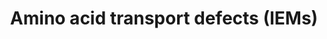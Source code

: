 ---
annotations:
- id: DOID:1060
  parent: genetic disease
  type: Disease Ontology
  value: Hartnup disease
- id: PW:0002214
  parent: disease pathway
  type: Pathway Ontology
  value: cystinuria pathway
- id: DOID:0060650
  parent: genetic disease
  type: Disease Ontology
  value: dicarboxylic aminoaciduria
- id: DOID:0060439
  parent: genetic disease
  type: Disease Ontology
  value: lysinuric protein intolerance
- id: PW:0001880
  parent: disease pathway
  type: Pathway Ontology
  value: iminoglycinuria pathway
- id: PW:0001977
  parent: disease pathway
  type: Pathway Ontology
  value: Hartnup disease pathway
- id: DOID:9266
  parent: genetic disease
  type: Disease Ontology
  value: cystinuria
- id: PW:0001976
  parent: disease pathway
  type: Pathway Ontology
  value: inborn error amino acid transport disorder pathway
- id: PW:0001871
  parent: disease pathway
  type: Pathway Ontology
  value: lysinuric protein intolerance pathway
authors:
- DeSl
- Finterly
- Ddigles
communities:
- RareDiseases
description: Within the group of aminoacidurias, several renal amino acid transporters
  involved in reabsorption might be affected; this absorption takes place in the proximal
  convoluted tubule (PCT). This pathway presents four of these disorders, which proteins
  involved in the apical surface and one disorder where the protein is located at
  the basolateral surface of the renal tubule. One of these disorders, iminoglycinuria,
  is seen as a benign disease.   This pathway was inspired by Chapter 6 (edition 4)
  of the book of Blau (ISBN 3642403360 (978-3642403361)).
last-edited: 2023-02-16
organisms:
- Homo sapiens
redirect_from:
- /index.php/Pathway:WP5029
- /instance/WP5029
- /instance/WP5029_r125459
revision: r125459
schema-jsonld:
- '@context': https://schema.org/
  '@id': https://wikipathways.github.io/pathways/WP5029.html
  '@type': Dataset
  creator:
    '@type': Organization
    name: WikiPathways
  description: Within the group of aminoacidurias, several renal amino acid transporters
    involved in reabsorption might be affected; this absorption takes place in the
    proximal convoluted tubule (PCT). This pathway presents four of these disorders,
    which proteins involved in the apical surface and one disorder where the protein
    is located at the basolateral surface of the renal tubule. One of these disorders,
    iminoglycinuria, is seen as a benign disease.   This pathway was inspired by Chapter
    6 (edition 4) of the book of Blau (ISBN 3642403360 (978-3642403361)).
  keywords:
  - 2 Na+
  - 3 Na+
  - Alanine
  - Arginine
  - Asparagine
  - Cl-
  - Cysteine
  - Cystine
  - D-aspartate
  - Glutamine
  - Glycine
  - H+
  - Histidine
  - Isoleucine
  - K+
  - L-aspartate
  - L-cysteine
  - L-glutamate
  - Leucine
  - Lysine
  - Methionine
  - Na+
  - Phenylalanine
  - Proline
  - SLC1A1
  - SLC36A2
  - SLC3A1
  - SLC3A2
  - SLC6A19
  - SLC6A20
  - SLC7A7
  - SLC7A9
  - Serine
  - TMEM27
  - Threonine
  - Tryptophan
  - Tyrosine
  - Valine
  - glycine
  - proline
  license: CC0
  name: Amino acid transport defects (IEMs)
seo: CreativeWork
title: Amino acid transport defects (IEMs)
wpid: WP5029
---
